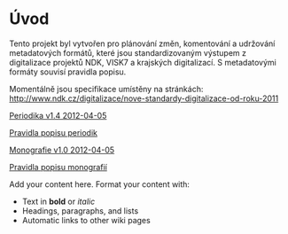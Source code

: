 # Úvod #

Tento projekt byl vytvořen pro plánování změn, komentování a udržování metadatových formátů, které jsou standardizovaným výstupem z digitalizace projektů NDK, VISK7 a krajských digitalizací. S metadatovými formáty souvisí pravidla popisu.

Momentálně jsou specifikace umístěny na stránkách:
http://www.ndk.cz/digitalizace/nove-standardy-digitalizace-od-roku-2011

[Periodika v1.4 2012-04-05](http://www.ndk.cz/digitalizace/nove-standardy-digitalizace-od-roku-2011/specifikace_periodika_1-4.pdf)

[Pravidla popisu periodik](https://docs.google.com/document/d/1zSriHPdnUY5d_tKv0M8a6nEym560DKh2H6XZ24tGAEw/edit?pli=1)

[Monografie v1.0 2012-04-05](http://www.ndk.cz/digitalizace/nove-standardy-digitalizace-od-roku-2011/specifikace_monografie_1-0.pdf)

[Pravidla popisu monografií](https://docs.google.com/document/d/1NrMnE7IOXO_v68ISh25wosColW6YafUDvYZ_hLg6cVo/edit)






Add your content here.  Format your content with:
  * Text in **bold** or _italic_
  * Headings, paragraphs, and lists
  * Automatic links to other wiki pages